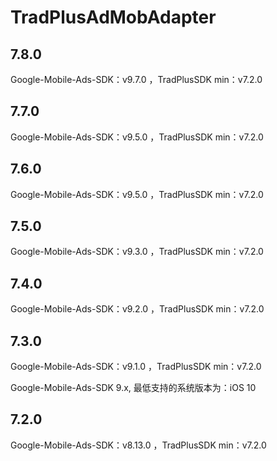 # TradPlusAdMobAdapter

## 7.8.0

Google-Mobile-Ads-SDK：v9.7.0 ，TradPlusSDK min：v7.2.0

## 7.7.0

Google-Mobile-Ads-SDK：v9.5.0 ，TradPlusSDK min：v7.2.0

## 7.6.0

Google-Mobile-Ads-SDK：v9.5.0 ，TradPlusSDK min：v7.2.0

## 7.5.0

Google-Mobile-Ads-SDK：v9.3.0 ，TradPlusSDK min：v7.2.0

## 7.4.0

Google-Mobile-Ads-SDK：v9.2.0 ，TradPlusSDK min：v7.2.0

## 7.3.0

Google-Mobile-Ads-SDK：v9.1.0 ，TradPlusSDK min：v7.2.0

Google-Mobile-Ads-SDK 9.x, 最低支持的系统版本为：iOS 10

## 7.2.0

Google-Mobile-Ads-SDK：v8.13.0 ，TradPlusSDK min：v7.2.0